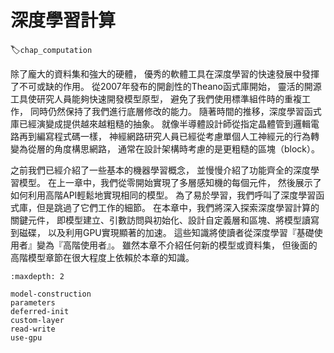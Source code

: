 # 深度學習計算
:label:`chap_computation`

除了龐大的資料集和強大的硬體，
優秀的軟體工具在深度學習的快速發展中發揮了不可或缺的作用。
從2007年發布的開創性的Theano函式庫開始，
靈活的開源工具使研究人員能夠快速開發模型原型，
避免了我們使用標準組件時的重複工作，
同時仍然保持了我們進行底層修改的能力。
隨著時間的推移，深度學習函式庫已經演變成提供越來越粗糙的抽象。
就像半導體設計師從指定晶體管到邏輯電路再到編寫程式碼一樣，
神經網路研究人員已經從考慮單個人工神經元的行為轉變為從層的角度構思網路，
通常在設計架構時考慮的是更粗糙的區塊（block）。

之前我們已經介紹了一些基本的機器學習概念，
並慢慢介紹了功能齊全的深度學習模型。
在上一章中，我們從零開始實現了多層感知機的每個元件，
然後展示了如何利用高階API輕鬆地實現相同的模型。
為了易於學習，我們呼叫了深度學習函式庫，但是跳過了它們工作的細節。
在本章中，我們將深入探索深度學習計算的關鍵元件，
即模型建立、引數訪問與初始化、設計自定義層和區塊、將模型讀寫到磁碟，
以及利用GPU實現顯著的加速。
這些知識將使讀者從深度學習『基礎使用者』變為『高階使用者』。
雖然本章不介紹任何新的模型或資料集，
但後面的高階模型章節在很大程度上依賴於本章的知識。

```toc
:maxdepth: 2

model-construction
parameters
deferred-init
custom-layer
read-write
use-gpu
```
